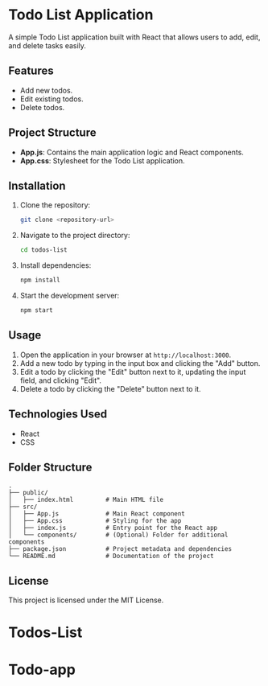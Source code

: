 # Todo List Application

A simple Todo List application built with React that allows users to add, edit, and delete tasks easily.

## Features
- Add new todos.
- Edit existing todos.
- Delete todos.

## Project Structure
- **App.js**: Contains the main application logic and React components.
- **App.css**: Stylesheet for the Todo List application.

## Installation
1. Clone the repository:
   ```bash
   git clone <repository-url>
   ```
2. Navigate to the project directory:
   ```bash
   cd todos-list
   ```
3. Install dependencies:
   ```bash
   npm install
   ```
4. Start the development server:
   ```bash
   npm start
   ```

## Usage
1. Open the application in your browser at `http://localhost:3000`.
2. Add a new todo by typing in the input box and clicking the "Add" button.
3. Edit a todo by clicking the "Edit" button next to it, updating the input field, and clicking "Edit".
4. Delete a todo by clicking the "Delete" button next to it.

## Technologies Used
- React
- CSS

## Folder Structure
```
.
├── public/
│   ├── index.html         # Main HTML file
├── src/
│   ├── App.js             # Main React component
│   ├── App.css            # Styling for the app
│   ├── index.js           # Entry point for the React app
│   └── components/        # (Optional) Folder for additional components
├── package.json           # Project metadata and dependencies
└── README.md              # Documentation of the project
```

## License
This project is licensed under the MIT License.

# Todos-List
# Todo-app
